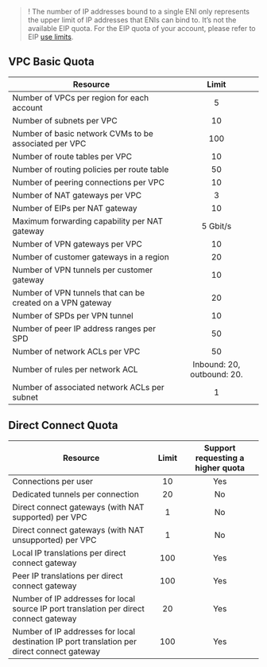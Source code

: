 >! The number of IP addresses bound to a single ENI only represents the upper limit of IP addresses that ENIs can bind to. It’s not the available EIP quota. For the EIP quota of your account, please refer to EIP [use limits](https://intl.cloud.tencent.com/document/product/213/5733).

## VPC Basic Quota
| Resource | Limit | 
|---------|:---------:|
| Number of VPCs per region for each account | 5 | 
| Number of subnets per VPC | 10 | 
| Number of basic network CVMs to be associated per VPC | 100 |
| Number of route tables per VPC | 10 | 
| Number of routing policies per route table | 50 | 
| Number of peering connections per VPC | 10 | 
| Number of NAT gateways per VPC | 3 | 
| Number of EIPs per NAT gateway | 10 |
| Maximum forwarding capability per NAT gateway | 5 Gbit/s |
| Number of VPN gateways per VPC | 10	 | 
| Number of customer gateways in a region | 20 | 
| Number of VPN tunnels per customer gateway | 10 | 
| Number of VPN tunnels that can be created on a VPN gateway | 20 | 
| Number of SPDs per VPN tunnel | 10 | 
| Number of peer IP address ranges per SPD | 50 | 
| Number of network ACLs per VPC | 50 |
| Number of rules per network ACL | Inbound: 20, outbound: 20. |
| Number of associated network ACLs per subnet | 1 |

## Direct Connect Quota
| Resource | Limit | Support requesting a higher quota |
|------|:-----:|:-----:|
| Connections per user | 10 | Yes |
| Dedicated tunnels per connection | 20 | No |
| Direct connect gateways (with NAT supported) per VPC | 1 | No |
| Direct connect gateways (with NAT unsupported) per VPC | 1 | No |
| Local IP translations per direct connect gateway | 100 | Yes |
| Peer IP translations per direct connect gateway | 100 | Yes |
| Number of IP addresses for local source IP port translation per direct connect gateway | 20 | Yes |
| Number of IP addresses for local destination IP port translation per direct connect gateway | 100 | Yes |

